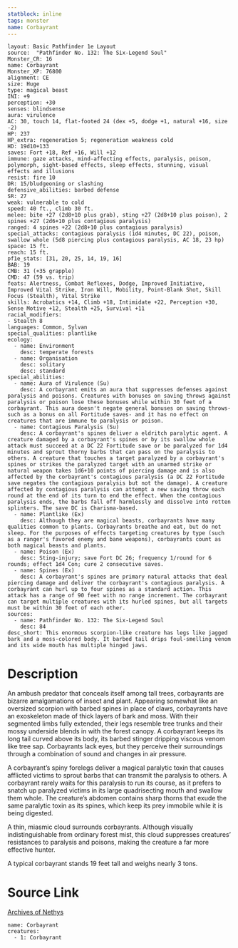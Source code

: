 ```yaml
---
statblock: inline
tags: monster
name: Corbayrant
---
```

```statblock
layout: Basic Pathfinder 1e Layout
source:  "Pathfinder No. 132: The Six-Legend Soul"
Monster_CR: 16
name: Corbayrant
Monster_XP: 76800
alignment: CE
size: Huge
type: magical beast
INI: +9
perception: +30
senses: blindsense
aura: virulence
AC: 30, touch 14, flat-footed 24 (dex +5, dodge +1, natural +16, size -2)
HP: 237
HP_extra: regeneration 5; regeneration weakness cold
HD: 19d10+133
saves: Fort +18, Ref +16, Will +12
immune: gaze attacks, mind-affecting effects, paralysis, poison, polymorph, sight-based effects, sleep effects, stunning, visual effects and illusions
resist: fire 10
DR: 15/bludgeoning or slashing
defensive_abilities: barbed defense
SR: 27
weak: vulnerable to cold
speed: 40 ft., climb 30 ft.
melee: bite +27 (2d8+10 plus grab), sting +27 (2d8+10 plus poison), 2 spines +27 (2d6+10 plus contagious paralysis)
ranged: 4 spines +22 (2d8+10 plus contagious paralysis)
special_attacks: contagious paralysis (1d4 minutes, DC 22), poison, swallow whole (5d8 piercing plus contagious paralysis, AC 18, 23 hp)
space: 15 ft.
reach: 15 ft.
pf1e_stats: [31, 20, 25, 14, 19, 16]
BAB: 19
CMB: 31 (+35 grapple)
CMD: 47 (59 vs. trip)
feats: Alertness, Combat Reflexes, Dodge, Improved Initiative, Improved Vital Strike, Iron Will, Mobility, Point-Blank Shot, Skill Focus (Stealth), Vital Strike
skills: Acrobatics +14, Climb +18, Intimidate +22, Perception +30, Sense Motive +12, Stealth +25, Survival +11
racial_modifiers:
- Stealth 8
languages: Common, Sylvan
special_qualities: plantlike
ecology:
  - name: Environment
    desc: temperate forests
  - name: Organisation
    desc: solitary
    desc: standard
special_abilities:
  - name: Aura of Virulence (Su)
    desc: A corbayrant emits an aura that suppresses defenses against paralysis and poisons. Creatures with bonuses on saving throws against paralysis or poison lose these bonuses while within 30 feet of a corbayrant. This aura doesn't negate general bonuses on saving throws-such as a bonus on all Fortitude saves- and it has no effect on creatures that are immune to paralysis or poison.
  - name: Contagious Paralysis (Su)
    desc: A corbayrant's spines deliver a eldritch paralytic agent. A creature damaged by a corbayrant's spines or by its swallow whole attack must succeed at a DC 22 Fortitude save or be paralyzed for 1d4 minutes and sprout thorny barbs that can pass on the paralysis to others. A creature that touches a target paralyzed by a corbayrant's spines or strikes the paralyzed target with an unarmed strike or natural weapon takes 1d6+10 points of piercing damage and is also affected by the corbayrant's contagious paralysis (a DC 22 Fortitude save negates the contagious paralysis but not the damage). A creature affected by contagious paralysis can attempt a new saving throw each round at the end of its turn to end the effect. When the contagious paralysis ends, the barbs fall off harmlessly and dissolve into rotten splinters. The save DC is Charisma-based.
  - name: Plantlike (Ex)
    desc: Although they are magical beasts, corbayrants have many qualities common to plants. Corbayrants breathe and eat, but do not sleep. For the purposes of effects targeting creatures by type (such as a ranger's favored enemy and bane weapons), corbayrants count as both magical beasts and plants.
  - name: Poison (Ex)
    desc: Sting-injury; save Fort DC 26; frequency 1/round for 6 rounds; effect 1d4 Con; cure 2 consecutive saves.
  - name: Spines (Ex)
    desc: A corbayrant's spines are primary natural attacks that deal piercing damage and deliver the corbayrant's contagious paralysis. A corbayrant can hurl up to four spines as a standard action. This attack has a range of 90 feet with no range increment. The corbayrant can target multiple creatures with its hurled spines, but all targets must be within 30 feet of each other.
sources:
  - name: Pathfinder No. 132: The Six-Legend Soul
    desc: 84
desc_short: This enormous scorpion-like creature has legs like jagged bark and a moss-colored body. It barbed tail drips foul-smelling venom and its wide mouth has multiple hinged jaws.
```
# Description
An ambush predator that conceals itself among tall trees, corbayrants are bizarre amalgamations of insect and plant. Appearing somewhat like an oversized scorpion with barbed spines in place of claws, corbayrants have an exoskeleton made of thick layers of bark and moss. With their segmented limbs fully extended, their legs resemble tree trunks and their mossy underside blends in with the forest canopy. A corbayrant keeps its long tail curved above its body, its barbed stinger dripping viscous venom like tree sap. Corbayrants lack eyes, but they perceive their surroundings through a combination of sound and changes in air pressure.

 A corbayrant’s spiny forelegs deliver a magical paralytic toxin that causes afflicted victims to sprout barbs that can transmit the paralysis to others. A corbayrant rarely waits for this paralysis to run its course, as it prefers to snatch up paralyzed victims in its large quadrisecting mouth and swallow them whole. The creature’s abdomen contains sharp thorns that exude the same paralytic toxin as its spines, which keep its prey immobile while it is being digested.

 A thin, miasmic cloud surrounds corbayrants. Although visually indistinguishable from ordinary forest mist, this cloud suppresses creatures’ resistances to paralysis and poisons, making the creature a far more effective hunter.

 A typical corbayrant stands 19 feet tall and weighs nearly 3 tons.
# Source Link
[Archives of Nethys](https://aonprd.com/MonsterDisplay.aspx?ItemName=Corbayrant)
```encounter-table
name: Corbayrant
creatures:
  - 1: Corbayrant
```
